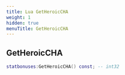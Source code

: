 ```yaml
---
title: Lua GetHeroicCHA
weight: 1
hidden: true
menuTitle: GetHeroicCHA
---
```

## GetHeroicCHA
```lua
statbonuses:GetHeroicCHA() const; -- int32
```